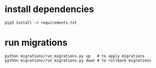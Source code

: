 # install dependencies

```
pip3 install -r requirements.txt
```

# run migrations
```
python migrations/run_migrations.py up   # to apply migrations
python migrations/run_migrations.py down # to rollback migrations
```

